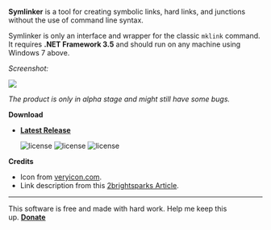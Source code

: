 **Symlinker** is a tool for creating symbolic links, hard links, and junctions without the use of command line syntax.

Symlinker is only an interface and wrapper for the classic `mklink` command. It requires **.NET Framework 3.5** and should run on any machine using Windows 7 above.

_Screenshot:_

![](https://raw.githubusercontent.com/wiki/GerardBalaoro/symlinker/Screenshot.jpg)

_The product is only in alpha stage and might still have some bugs._

**Download**
* **[Latest Release](https://github.com/gerardbalaoro/symlinker/releases/latest)**

    ![license](https://img.shields.io/badge/windows-7_above-blue.svg)
    ![license](https://img.shields.io/badge/release-alpha-brightgreen.svg)
    ![license](https://img.shields.io/badge/license-MIT-red.svg)

**Credits**

*   Icon from [veryicon.com](veryicon.com).
*   Link description from this [2brightsparks Article](http://www.2brightsparks.com/resources/articles/NTFS-Hard-Links-Junctions-and-Symbolic-Links.pdf).

* * *

This software is free and made with hard work. Help me keep this up. **[Donate](https://www.paypal.com/cgi-bin/webscr?cmd=_s-xclick&hosted_button_id=9N3UQQWTKE66E)**
